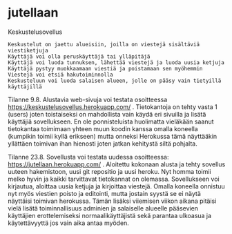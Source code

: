 # jutellaan
Keskustelusovellus

    Keskustelut on jaettu alueisiin, joilla on viestejä sisältäviä viestiketjuja
    Käyttäjä voi olla peruskäyttäjä tai ylläpitäjä
    Käyttäjä voi luoda tunnuksen, lähettää viestejä ja luoda uusia ketjuja
    Käyttäjä pystyy muokkaamaan viestiä ja poistamaan sen myöhemmin
    Viestejä voi etsiä hakutoiminnolla
    Keskusteluun voi luoda salaisen alueen, jolle on pääsy vain tietyillä käyttäjillä

Tilanne 9.8.
Alustavia web-sivuja voi testata osoitteessa https://keskustelusovellus.herokuapp.com/ .
Tietokantoja on tehty vasta 1 (users) joten toistaiseksi on mahdollista vain käydä eri sivuilla ja lisätä käyttäjiä sovellukseen.
En ole ponnisteluista huolimatta vieläkään saanut tietokantaa toimimaan yhteen muun koodin kanssa omalla koneella (kumpikin toimii kyllä erikseen) mutta onneksi Herokussa tämä näyttääkin yllättäen toimivan ihan hienosti joten jatkan kehitystä siltä pohjalta.

Tilanne 23.8.
Sovellusta voi testata uudessa osoitteessa: https://jutellaan.herokuapp.com/ .
Aloitettu kokonaan alusta ja tehty sovellus uuteen hakemistoon, uusi git repositio ja uusi heroku. Nyt homma toimii melko hyvin ja kaikki tarvittavat tietokannat on olemassa. Sovellukseen voi kirjautua, aloittaa uusia ketjuja ja kirjoittaa viestejä. Omalla koneella onnistuu nyt myös viestien poisto ja editointi, mutta jostain syystä se ei näytä näyttäisi toimivan herokussa. Tämän lisäksi viiemisen viikon aikana pitäisi vielä lisätä toiminnallisuus adminien ja salaiselle alueelle pääsevien käyttäjien erottelemiseksi normaalikäyttäjistä sekä parantaa ulkoasua ja käytettävyyttä jos vain aika antaa myöden.


